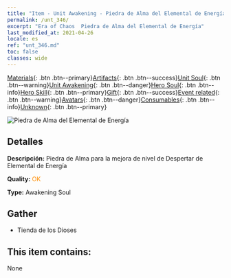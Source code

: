 ```yaml
---
title: "Item - Unit Awakening - Piedra de Alma del Elemental de Energía"
permalink: /unt_346/
excerpt: "Era of Chaos  Piedra de Alma del Elemental de Energía"
last_modified_at: 2021-04-26
locale: es
ref: "unt_346.md"
toc: false
classes: wide
---
```

 [Materials](/ItemsES/){: .btn .btn--primary}[Artifacts](/ItemsES/Artifacts/){: .btn .btn--success}[Unit Soul](/ItemsES/UnitSoul/){: .btn .btn--warning}[Unit Awakening](/ItemsES/UnitAwakening/){: .btn .btn--danger}[Hero Soul](/ItemsES/HeroSoul/){: .btn .btn--info}[Hero Skill](/ItemsES/HeroSkill/){: .btn .btn--primary}[Gift](/ItemsES/Gift/){: .btn .btn--success}[Event related](/ItemsES/Events/){: .btn .btn--warning}[Avatars](/ItemsES/Avatars/){: .btn .btn--danger}[Consumables](/ItemsES/Consumables/){: .btn .btn--info}[Unknown](/ItemsES/Unknown/){: .btn .btn--primary}

 ![Piedra de Alma del Elemental de Energía](/images/u/tia_liehuoyuansu.jpg)

## Detalles
 **Descripción:** Piedra de Alma para la mejora de nivel de Despertar de Elemental de Energía

 **Quality:** <span style="color: #FF8C00">OK</span>

 **Type:** Awakening Soul

## Gather

*    Tienda de los Dioses 

## This item contains:

  None

